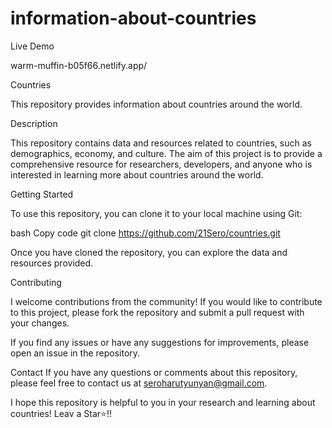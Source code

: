 # information-about-countries
Live Demo

warm-muffin-b05f66.netlify.app/


Countries

This repository provides information about countries around the world.

Description

This repository contains data and resources related to countries, such as demographics, economy, and culture. The aim of this project is to provide a comprehensive resource for researchers, developers, and anyone who is interested in learning more about countries around the world.

Getting Started

To use this repository, you can clone it to your local machine using Git:

bash
Copy code
git clone https://github.com/21Sero/countries.git

Once you have cloned the repository, you can explore the data and resources provided.

Contributing

I welcome contributions from the community! If you would like to contribute to this project, please fork the repository and submit a pull request with your changes.

If you find any issues or have any suggestions for improvements, please open an issue in the repository.

Contact
If you have any questions or comments about this repository, please feel free to contact us at seroharutyunyan@gmail.com.

I hope this repository is helpful to you in your research and learning about countries!
Leav a Star⭐!!
